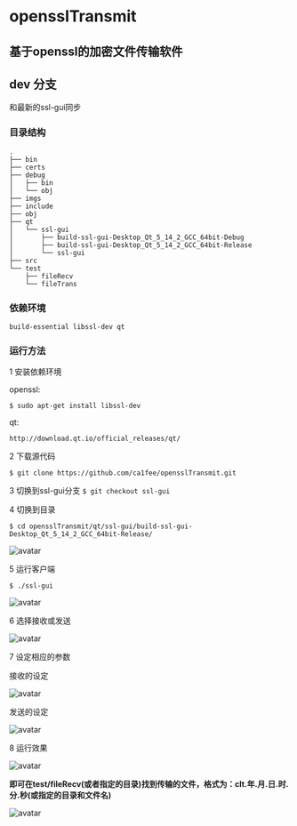 # opensslTransmit
## 基于openssl的加密文件传输软件

## dev 分支
和最新的ssl-gui同步

### 目录结构
```
.
├── bin
├── certs
├── debug
│   ├── bin
│   └── obj
├── imgs
├── include
├── obj
├── qt
│   └── ssl-gui
│       ├── build-ssl-gui-Desktop_Qt_5_14_2_GCC_64bit-Debug
│       ├── build-ssl-gui-Desktop_Qt_5_14_2_GCC_64bit-Release
│       └── ssl-gui
├── src
└── test
    ├── fileRecv
    └── fileTrans
```
### 依赖环境
`build-essential libssl-dev qt`
### 运行方法
1 安装依赖环境

openssl:

`$ sudo apt-get install libssl-dev`

qt:

`http://download.qt.io/official_releases/qt/`

2 下载源代码

`$ git clone https://github.com/ca1fee/opensslTransmit.git`

3 切换到ssl-gui分支
`$ git checkout ssl-gui`

4 切换到目录

`$ cd opensslTransmit/qt/ssl-gui/build-ssl-gui-Desktop_Qt_5_14_2_GCC_64bit-Release/
`

![avatar](./imgs/ssl_gui_cd.png)

5 运行客户端

`$ ./ssl-gui`

![avatar](./imgs/ssl_gui_main_window.png)

6 选择接收或发送

![avatar](./imgs/ssl_gui_choose.png)

7 设定相应的参数

接收的设定

![avatar](./imgs/ssl_gui_receive_setting.png)

发送的设定

![avatar](./imgs/ssl_gui_send_setting.png)

8 运行效果

![avatar](./imgs/ssl_gui_result.png)

**即可在test/fileRecv(或者指定的目录)找到传输的文件，格式为：clt.年.月.日.时.分.秒(或指定的目录和文件名)**

![avatar](./imgs/ssl_gui_file_receive.png)
